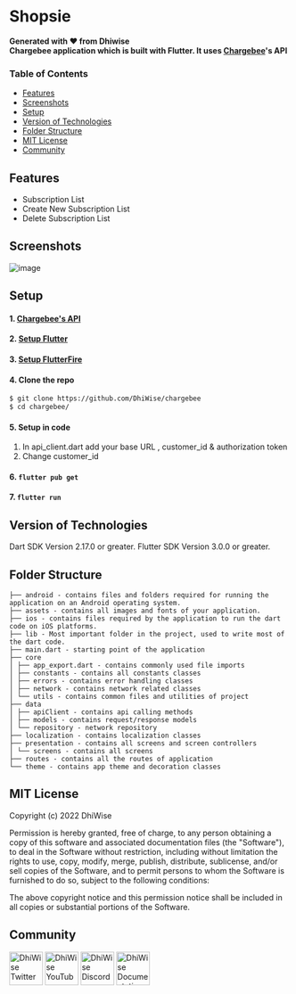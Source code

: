 <h1> Shopsie </h1>

  <strong>
    Generated with ❤️ from Dhiwise
  </strong><br>
  <strong>
  Chargebee application which is built with Flutter.
It uses <a href=="https://www.chargebee.com/"/>Chargebee</a>'s API</strong>




### Table of Contents
- [Features](#features)
- [Screenshots](#screenshots)
- [Setup](#setup)
- [Version of Technologies](#version-of-technologies)
- [Folder Structure](#folder-structure)
- [MIT License](#mit-license)
- [Community](#Community)


## Features
<ul>
<li>Subscription List</li>
<li>Create New Subscription List</li>
<li>Delete Subscription List</li>
</ul>

## Screenshots  


![image](https://user-images.githubusercontent.com/112176734/190069220-4d4b24d2-d743-4b88-b640-a595ebedbf24.png)

## Setup

#### 1. [Chargebee's API](https://apidocs.chargebee.com/docs/api?prod_cat_ver=2)
#### 2. [Setup Flutter](https://flutter.io/setup/)
#### 3. [Setup FlutterFire](https://firebase.flutter.dev/docs/cli/)
#### 4. Clone the repo
```sh
$ git clone https://github.com/DhiWise/chargebee
$ cd chargebee/
```
#### 5. Setup in code
   1. In api_client.dart add your base URL , customer_id & authorization token
   2. Change customer_id 

#### 6. ```flutter pub get ```

#### 7. ``` flutter run ```


## Version of Technologies
Dart SDK Version 2.17.0 or greater. 
Flutter SDK Version 3.0.0 or greater.




## Folder Structure

```
├── android - contains files and folders required for running the application on an Android operating system.
├── assets - contains all images and fonts of your application.
├── ios - contains files required by the application to run the dart code on iOS platforms.
├── lib - Most important folder in the project, used to write most of the dart code.
├── main.dart - starting point of the application
├── core
│ ├── app_export.dart - contains commonly used file imports
│ ├── constants - contains all constants classes
│ ├── errors - contains error handling classes
│ ├── network - contains network related classes
│ └── utils - contains common files and utilities of project
├── data
│ ├── apiClient - contains api calling methods
│ ├── models - contains request/response models
│ └── repository - network repository
├── localization - contains localization classes
├── presentation - contains all screens and screen controllers
│ └── screens - contains all screens
├── routes - contains all the routes of application
└── theme - contains app theme and decoration classes

```

## MIT License

Copyright (c) 2022 DhiWise

Permission is hereby granted, free of charge, to any person obtaining a copy
of this software and associated documentation files (the "Software"), to deal
in the Software without restriction, including without limitation the rights
to use, copy, modify, merge, publish, distribute, sublicense, and/or sell
copies of the Software, and to permit persons to whom the Software is
furnished to do so, subject to the following conditions:

The above copyright notice and this permission notice shall be included in all
copies or substantial portions of the Software.

 ## Community
 
 <a href="https://twitter.com/dhiwise"><img src="https://user-images.githubusercontent.com/35039342/55471524-8e24cb00-5627-11e9-9389-58f3d4419153.png" width="60" alt="DhiWise Twitter"></a>
<a href="https://www.youtube.com/c/DhiWise"><img src="https://cdn.vox-cdn.com/thumbor/0kpe316UpZWk53iw3bOLoJfF6hI=/0x0:1680x1050/1400x1400/filters:focal(706x391:974x659):format(gif)/cdn.vox-cdn.com/uploads/chorus_image/image/56414325/YTLogo_old_new_animation.0.gif" width="60" alt="DhiWise YouTube"></a>
<a href="https://discord.com/invite/rFMnCG5MZ7"><img src="https://user-images.githubusercontent.com/47489894/183043664-b01aac56-0372-458a-bde9-3f2a6bded21b.png" width="60" alt="DhiWise Discord"></a>
<a href="https://docs.dhiwise.com/"><img src="https://global-uploads.webflow.com/618e36726d3c0f19c9284e56/62383865d5477f2e4f6b6e2e_main-monogram-p-500.png" width="60" alt="DhiWise Documentation"></a>